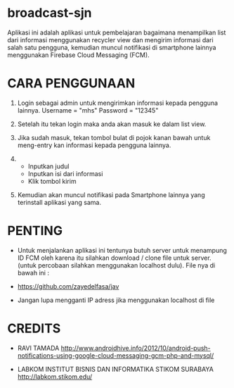 # broadcast-sjn
Aplikasi ini adalah aplikasi untuk pembelajaran bagaimana menampilkan list dari informasi menggunakan recycler view dan mengirim informasi dari salah satu pengguna, kemudian muncul notifikasi di smartphone lainnya menggunakan Firebase Cloud Messaging (FCM). 

# CARA PENGGUNAAN 
1. Login sebagai admin untuk mengirimkan informasi kepada pengguna lainnya. 
   Username = "mhs"
   Password = "12345" 
   
2. Setelah itu tekan login maka anda akan masuk ke dalam list view. 

3. Jika sudah masuk, tekan tombol bulat di pojok kanan bawah untuk meng-entry kan informasi kepada pengguna lainnya. 

4. - Inputkan judul
   - Inputkan isi dari informasi
   - Klik tombol kirim
   
5. Kemudian akan muncul notifikasi pada Smartphone lainnya yang terinstall aplikasi yang sama. 

# PENTING
- Untuk menjalankan aplikasi ini tentunya butuh server untuk menampung ID FCM oleh karena itu silahkan 
  download / clone file untuk server. (untuk percobaan silahkan menggunakan localhost dulu).
  File nya di bawah ini : 
- https://github.com/zayedelfasa/jav
  
- Jangan lupa mengganti IP adress jika menggunakan localhost di file 

# CREDITS 
- RAVI TAMADA 
http://www.androidhive.info/2012/10/android-push-notifications-using-google-cloud-messaging-gcm-php-and-mysql/

- LABKOM INSTITUT BISNIS DAN INFORMATIKA STIKOM SURABAYA
http://labkom.stikom.edu/
